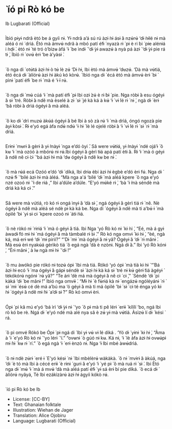 # ̀ íó pi Rò kó be
Ib
Lugbarati (Official)

##
Ìbìó pɨyɨ ndrâ ètó be á gyíi nɨ. Yɨ ndrâ
a’á sú rú àzɨ ́nɨ ásɨ ́á nzʉ́rʉ́ ‘dɨ ́nɨlé nɨ
mà aléá ó ni ́ drìá.
Ètó mà ámvʉ́ ndrâ à mbó patí éfɨ ́
nyazà rɨ ̀ pɨ è ri ́bi ́ pɨe alénɨá i ̀ndɨ ̀. ètó nɨ ́
té tró ò’bìzʉ àfá 'ɨ ́ be ìndɨ ̀ 'dɨ ̀yɨ
awazʉ́ à nyà pá àzɨ ́ ‘dɨ ̀yɨ pie rá tɨ ́, Ìbíó
rɨ ́ ovʉ́ èrɨ ‘be à’yàsɨ ̀.


##
̀ ̀ó nga di ́ otʉ́tá àzɨ ́nɨ ò tʉ́ lè zʉ́
‘Dɨ ́nɨ, Ibi
ètó mà ámvʉ́ ‘dʉzʉ́. ‘Dà mà vʉ́tiá,
ètó écá dɨ ́ àlíórʉ́ àzɨ ́nɨ àkú kó kòrʉ́.
̀
Ibìó
nga dɨ ́ écá ètó mà ámvʉ́ èrɨ ́ bɨ ́
pìnɨ ́ patí éfɨ ́ be rɨ ̀ mà é 'ɨ ́ɨ rʉ́.


##
̀ ̀ó nga dɨ ́ mʉ́ cúá ‘ɨ ́ mà patí éfɨ ́ pɨ
Ibi
ozɨ ́zʉ́ è rɨ ́bɨ ́ pie. Nga ròbɨ ́à esu ógéyɨ ́á
sɨ ̀ tré.
Ròbɨ ́à ndě mà èselé à zɨ ́ sɨ ̀ jé kà ká
à kʉ́ ‘ɨ ́ vɨ ́lé rɨ ̀ nɨ ́, ngà dɨ ́ èrɨ ‘bǎ ròbɨ ́à
drìá ógéyɨ ́á mà aléá.


##
̀ ̀ó ko dɨ ̀ drì muzʉ́ àkʉ́á ógéyɨ ́á bé
Ibi
à sò zà rʉ́ ‘ɨ ́ mà drìá, óngó ngozà pie
àyɨ ̀kòsɨ ̀.
Rɨ e’yó egá àfa ndʉ́ ndʉ́ 'ɨ ́nɨ ́ lè lé
ojelé ròbɨ ́à ‘ɨ ́ vɨ ́lé rɨ ̀ sɨ ̀ rɨ ̀ mà drìá.


##
Erɨnɨ ́ mʉrɨ ́á gèrɨ ̀á yɨ ́màyɨ ́ nga e’dó
òyi ̌. Sâ were vʉ́tɨá, yɨ ́màyɨ ́ ndé ojá’ɨ
̀ ̀ó kʉ ‘ɨ ́ mà
ozóó à mbórʉ́ nɨ rʉ́.Ibi
ógéyɨ ́á gèrì tɨá apá patí ètɨ ́á.
Rɨ ‘ɨ ́ mà ó géyɨ ́á ndê ně cɨ ́cɨ ́ ‘bá àzɨ ́nɨ
mà ‘dʉ ógéyɨ ́á ndě kʉ be nɨ ̀.


##
̀ ̀ó mà rʉ́á ecá
Ozóó e’dó ‘dɨ ́ díká, Ibi
drɨa èbi àzɨ ́nɨ ègbè e’dó èrɨ fʉ́. Nga
dɨ ́ nzʉ́ fɨ ́ ‘bílé àzɨ ̀nɨ mà àléá.
“Mà nga a'á ‘bílé ‘dɨ ̀ mà aléá kpere
̀ ̀ó nga e’yó nzé
ozoó nɨ ́ ‘ɨ de rɨá ,” Ibi
a’dúle a’dúle. “E’yó mʉ́ké rɨ ̀, ‘bà
'ɨ ́mà séndè mà drìá kà ká cɨ ́.”


##
Sâ were mà vútiá, rò kó rɨ ongá ìnyɨ ́á
‘dà sɨ ̀, ngá ógéyɨ ́á gèrì tiá rɨ ̀ ně.
Nè ógéyɨ ́á ndê mà aléá sé ndè pɨ
kà ká be.
Nga di ́ ógéyɨ ́á ndê mà ti a’bʉ́ ɨ ́ mà
òpìlé ’bɨ ́ yɨ sɨ cɨ ́ kpere ozoó nɨ ́ àtɨ ̀rɨá.


##
̀ ̀ó nè ròkó nɨ ́ rɨrɨá ‘ɨ ́ mà ó géyɨ ́á tiá.
Ibi
Nga ‘yó Rò kó nɨ ́ kɨ ́ni ̀, “Eé, mà á gyɨ
àwadɨ ̀fó mɨ ́nɨ ́ má ógéyɨ ́á mà
tàmbalé rɨ ̀sɨ ̀.”
Rò kó nga omvɨ ́ kɨ ́nɨ ̀, “èé, ngà ká, má
erɨ wé ‘dɨ ̀ mɨ pirií?”
“'Dɨ ̀ mɨ ́ mà ógéyɨ ́á nɨ yǎ? Ógéyɨ ́á ‘dɨ ̀
rɨ mânɨ ́. Má esʉ́ èrɨ nyakʉ́á gèrìkò tiá
̀ ̀ó egá ngà ‘dà è nzònɨ. Ngá
dɨ ̀á.” Ibi
‘yó Rò kónɨ ́, “Èrɨ mânɨ ́, à lʉ ngà mɨ ́nɨ ́
'dɨ ̀!”


##
̀ ̀ó mu àwókó pie rókó nɨ tozʉ́ ópɨ ́
Ibi
mà tiá. Rókó ‘yó ópɨ ́ mà tíá kɨ ́nɨ ̀ “’Bá
àzɨ ̀nɨ ecó ‘ɨ ́ ma ógéyɨ ́á gápɨ séndè sɨ ̀
àzɨ ́nɨ kà ká sɨ ̀ tré nɨ kʉ́ gèrɨ ̀tiá àgéyɨ ́
tèkókórʉ́ ngónɨ ̀ rʉ́ yǎ?”
“Te árɨ ‘dè má mà ógéyɨ ́á ně cɨ ́ cɨ ́,”
̀
Séndè ‘dɨ ̀ pi kàká ‘dɨ ̀ be mânɨ ́!” Ibìó
nga omvɨɨ ́.
“Mɨ ́nɨ ́ è fʉ̀rɨá kà nɨ ̀ engázʉ́ ngóléyánɨ ́
rɨ ̀ sɨ ̀ mɨ ́ ésʉ́ cé dè má a’bú ma
‘ó géyɨ ́á mà ti má òpìlé 'bɨ ́ sɨ ̀ cɨ té
énga yó kɨ ́nɨ ̀ ógéyɨ ́á ndê mɨ ̂nɨ ́ a’dɨ
sɨ ̀?” Rò kó omvɨ èrɨ.


##
Ópɨ ́ pi kâ mú e’yó ‘bá ìrì ‘dɨ ̀yɨ nɨ ́ ‘yo
̀ ̀ó pɨ mà ti pě
lérɨ ̀ erɨɨ ́ kílílí ‘bo, ngá Ibi
rò kó be rè.
Ngá dɨ ́ e’yó ndé mà alé nya sâ è zʉ́
yɨ mà vʉ́tíá. Àsìzʉ́ lí dɨ ́ kési ̀ rá.


##
̀ ̀ó pi omvé Rókó be
Ópɨ ́ pɨ ngá di ́ Ibi
yɨ vʉ́ vɨ ́lé diká .
‘Yó dɨ ́ yɨnɨ ́ kɨ ́nɨ ̀, “Àma à ’ɨ ̀ e’yó Rò kó nɨ ́
'yo lérɨ ̀ ‘í.” “ovʉnɨ ́ ò gúó nɨ kʉ. Ká nɨ, ‘ɨ ́
lè àfa àzɨ ́nɨ ovʉʉ́pɨ mɨ ̂nɨ ́ kʉ rɨ ̀ rí.”
̀ ̀ó egá ngà ‘ɨ ́ erɨ ènzò nɨ. Nga ‘ɨ
Ibi
mbé àwʉ́drìá.


##
̀ ̀ó nɨ ndè zʉ́rɨ ̀ eré ɨ ́
E’yó késɨ ̀ nɨ ́ Ibi
mbèlèrʉ́ wàkàkà.
̀ ̀ó nɨ ́ mvɨrɨ ́á ǝ̀kúá, nga ‘dɨ ́ è tó mà
Ibi
à cécé erɨɨ ́ è rɨnɨ ́ gurɨ ́á e’yó ‘ɨ ̀ yé pɨ
̀ ̀ó mà ruá rɨ ̀ sɨ ̀.
Ibi
Ètó nga dɨ ́ mʉ́ ‘ɨ ́ mà á mvʉ́ ‘dà mà
aléá patí éfɨ ́ yɨ sá èrɨ ́bí pie díká.
̀ ̀ó ecá dɨ ́ àlíórʉ́ nyâyá,
Té Ibi
ezákìzàrʉ́ àzɨ ́nɨ ágyíi kókò rʉ́.


##
̀ íó pi Rò kó be
Ib
* License: [CC-BY]
* Text: Ghanaian folktale
* Illustration: Wiehan de Jager
* Translation: Alice Ojobiru
* Language: Lugbarati (Official)
